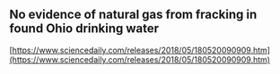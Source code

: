 ## No evidence of natural gas from fracking in found Ohio drinking water
  
  [https://www.sciencedaily.com/releases/2018/05/180520090909.htm](https://www.sciencedaily.com/releases/2018/05/180520090909.htm)